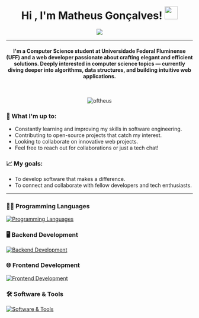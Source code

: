 <h1 align="center">Hi , I'm Matheus Gonçalves! <img src="https://media.giphy.com/media/hvRJCLFzcasrR4ia7z/giphy.gif" width="35"></h1>
<p align="center">
 <a href="https://github.com/DenverCoder1/readme-typing-svg">
  <img src="https://readme-typing-svg.herokuapp.com?lines=Full+Stack+Web+Developer;Tech+Enthusiast;Turning+problems+into+solutions;Always+learning+new+things&center=true&width=500&height=50&font=Georgia" />
</a>
</p>

<hr/>

<h4 align="center">I'm a Computer Science student at Universidade Federal Fluminense (UFF) and a web developer passionate about crafting elegant and efficient solutions. Deeply interested in computer science topics — currently diving deeper into algorithms, data structures, and building intuitive web applications.</h4>
<br>

<p align="center"> <img src="https://komarev.com/ghpvc/?username=oftheus&label=Matheus's%20Profile%20Views%20&color=dc143c&style=plastic" alt="oftheus" /> </p>

### 🌱 What I'm up to:

- Constantly learning and improving my skills in software engineering.<br/>
- Contributing to open-source projects that catch my interest.<br/>
- Looking to collaborate on innovative web projects.<br/>
- Feel free to reach out for collaborations or just a tech chat!<br/>

### 📈 My goals:

- To develop software that makes a difference.<br/>
- To connect and collaborate with fellow developers and tech enthusiasts.<br/>

<hr>

### 👨‍💻 Programming Languages
[![Programming Languages](https://skillicons.dev/icons?i=ts,js,cs)](https://skillicons.dev)

### 🖥️ Backend Development
[![Backend Development](https://skillicons.dev/icons?i=dotnet,mysql,postgres)](https://skillicons.dev)

### 🌐 Frontend Development
[![Frontend Development](https://skillicons.dev/icons?i=angular,bootstrap,html,css)](https://skillicons.dev)

### 🛠️ Software & Tools
[![Software & Tools](https://skillicons.dev/icons?i=cypress,postman,docker,git,vscode,visualstudio,azure)](https://skillicons.dev)

<br/>

#
